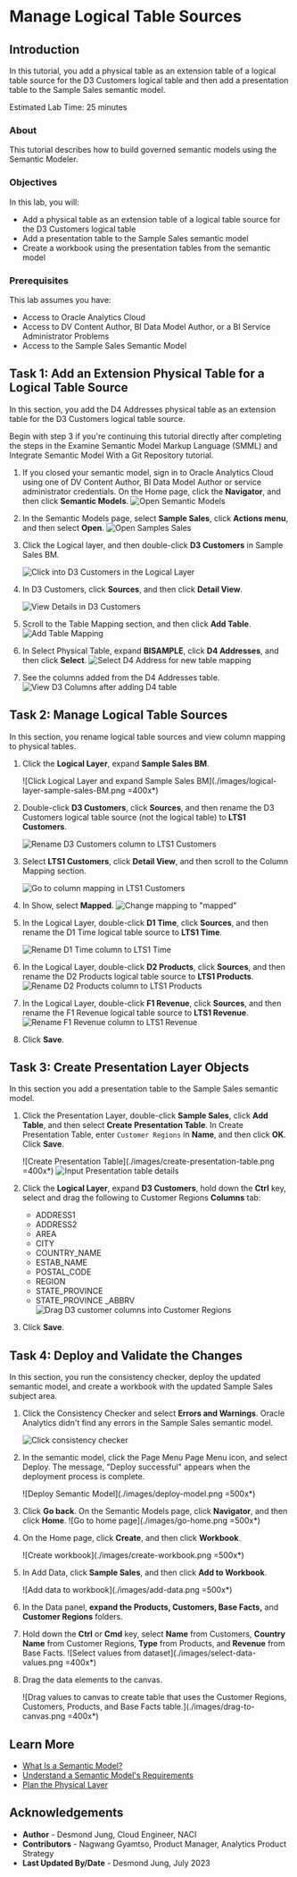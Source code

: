# Manage Logical Table Sources

## Introduction

In this tutorial, you add a physical table as an extension table of a logical table source for the D3 Customers logical table and then add a presentation table to the Sample Sales semantic model.


Estimated Lab Time: 25 minutes

### About
This tutorial describes how to build governed semantic models using the Semantic Modeler. 

### Objectives

In this lab, you will:
* Add a physical table as an extension table of a logical table source for the D3 Customers logical table
* Add a presentation table to the Sample Sales semantic model
* Create a workbook using the presentation tables from the semantic model

### Prerequisites

This lab assumes you have:
* Access to Oracle Analytics Cloud
* Access to DV Content Author, BI Data Model Author, or a BI Service Administrator Problems
* Access to the Sample Sales Semantic Model


## Task 1: Add an Extension Physical Table for a Logical Table Source

In this section, you add the D4 Addresses physical table as an extension table for the D3 Customers logical table source.

Begin with step 3 if you're continuing this tutorial directly after completing the steps in the Examine Semantic Model Markup Language (SMML) and Integrate Semantic Model With a Git Repository tutorial.

1. If you closed your semantic model, sign in to Oracle Analytics Cloud using one of DV Content Author, BI Data Model Author or service administrator credentials. On the Home page, click the **Navigator**, and then click **Semantic Models**.
	![Open Semantic Models](./images/semantic-models.png)

2. In the Semantic Models page, select **Sample Sales**, click **Actions menu**, and then select **Open**.
	![Open Samples Sales](./images/open-sample-sales.png)

3. Click the Logical layer, and then double-click **D3 Customers** in Sample Sales BM.

	![Click into D3 Customers in the Logical Layer](./images/d3-customers.png)

4. In D3 Customers, click **Sources**, and then click **Detail View**.

	![View Details in D3 Customers](./images/sources-detail-view.png)

5. Scroll to the Table Mapping section, and then click **Add Table**.
	![Add Table Mapping](./images/create-table-mapping.png)

6. In Select Physical Table, expand **BISAMPLE**, click **D4 Addresses**, and then click **Select**.
	![Select D4 Address for new table mapping](./images/select-d4-addresses-table.png)

7. See the columns added from the D4 Addresses table.
	![View D3 Columns after adding D4 table](./images/view-d3-columns.png)

## Task 2: Manage Logical Table Sources

In this section, you rename logical table sources and view column mapping to physical tables.

1. Click the **Logical Layer**, expand **Sample Sales BM**.

	![Click Logical Layer and expand Sample Sales BM](./images/logical-layer-sample-sales-BM.png =400x*)

2. Double-click **D3 Customers**, click **Sources**, and then rename the D3 Customers logical table source (not the logical table) to **LTS1 Customers**.

	![Rename D3 Customers column to LTS1 Customers](./images/rename-d3-customers.png)

3. Select **LTS1 Customers**, click **Detail View**, and then scroll to the Column Mapping section.

	![Go to column mapping in LTS1 Customers](images/column-mapping-LTS1-customers.png)

4. In Show, select **Mapped**.
	![Change mapping to "mapped"](images/column-mapping-mapped.png)

5. In the Logical Layer, double-click **D1 Time**, click **Sources**, and then rename the D1 Time logical table source to **LTS1 Time**.

	![Rename D1 Time column to LTS1 Time](./images/d1-time-LTS1-time.png)

6. In the Logical Layer, double-click **D2 Products**, click **Sources**, and then rename the D2 Products logical table source to **LTS1 Products**.
	![Rename D2 Products column to LTS1 Products](./images/d2-products-LTS1-products.png)

7. In the Logical Layer, double-click **F1 Revenue**, click **Sources**, and then rename the F1 Revenue logical table source to **LTS1 Revenue**.
	![Rename F1 Revenue column to LTS1 Revenue](./images/f1-revenue-LTS1-revenue.png)

8. Click **Save**.

## Task 3: Create Presentation Layer Objects

In this section you add a presentation table to the Sample Sales semantic model.

1. Click the Presentation Layer, double-click **Sample Sales**, click **Add Table**, and then select **Create Presentation Table**. In Create Presentation Table, enter <code>Customer Regions</code> in **Name**, and then click **OK**. Click **Save**.

	![Create Presentation Table](./images/create-presentation-table.png =400x*)
	![Input Presentation table details](./images/presentation-table-details.png)

2. Click the **Logical Layer**, expand **D3 Customers**, hold down the **Ctrl** key, select and drag the following to Customer Regions **Columns** tab:
	* ADDRESS1
	* ADDRESS2
	* AREA
	* CITY
	* COUNTRY_NAME
	* ESTAB_NAME
	* POSTAL_CODE
	* REGION
	* STATE_PROVINCE
	* STATE_PROVINCE _ABBRV
	![Drag D3 customer columns into Customer Regions](./images/customer-region-columns.png)

3. Click **Save**.

## Task 4: Deploy and Validate the Changes

In this section, you run the consistency checker, deploy the updated semantic model, and create a workbook with the updated Sample Sales subject area.

1. Click the Consistency Checker and select **Errors and Warnings**.
	Oracle Analytics didn't find any errors in the Sample Sales semantic model.

	![Click consistency checker](./images/errors-and-warnings.png)

2. In the semantic model, click the Page Menu Page Menu icon, and select Deploy.
	The message, "Deploy successful" appears when the deployment process is complete.

	![Deploy Semantic Model](./images/deploy-model.png =500x*)

3. Click **Go back**. On the Semantic Models page, click **Navigator**, and then click **Home**.
	![Go to home page](./images/go-home.png =500x*)

4. On the Home page, click **Create**, and then click **Workbook**.

	![Create workbook](./images/create-workbook.png =500x*)

5. In Add Data, click **Sample Sales**, and then click **Add to Workbook**.

	![Add data to workbook](./images/add-data.png =500x*)

6. In the Data panel, **expand the Products, Customers, Base Facts,** and **Customer Regions** folders.

7. Hold down the **Ctrl** or **Cmd** key, select **Name** from Customers, **Country Name** from Customer Regions, **Type** from Products, and **Revenue** from Base Facts.
	![Select values from dataset](./images/select-data-values.png =400x*)

8. Drag the data elements to the canvas.

	![Drag values to canvas to create table that uses the Customer Regions, Customers, Products, and Base Facts table.](./images/drag-to-canvas.png =400x*)


## Learn More
* [What Is a Semantic Model?](https://docs.oracle.com/en/cloud/paas/analytics-cloud/acmdg/what-is-semantic-model.html)
* [Understand a Semantic Model's Requirements](https://docs.oracle.com/en/cloud/paas/analytics-cloud/acmdg/understand-semantic-models-requirements.html)
* [Plan the Physical Layer](https://docs.oracle.com/en/cloud/paas/analytics-cloud/acmdg/plan-physical-layer.html#GUID-D7D6E064-F9C8-4B8B-A02F-B9E0358063F1)

## Acknowledgements
* **Author** - Desmond Jung, Cloud Engineer, NACI
* **Contributors** - Nagwang Gyamtso, Product Manager, Analytics Product Strategy
* **Last Updated By/Date** - Desmond Jung, July 2023
